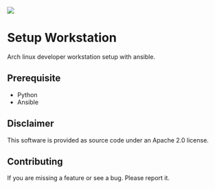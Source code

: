 ![](https://github.com/orltom/setup-workstation/workflows/ci/badge.svg)

# Setup Workstation
Arch linux developer workstation setup with ansible.

## Prerequisite
* Python
* Ansible

## Disclaimer
This software is provided as source code under an Apache 2.0 license.

## Contributing
If you are missing a feature or see a bug. Please report it.
